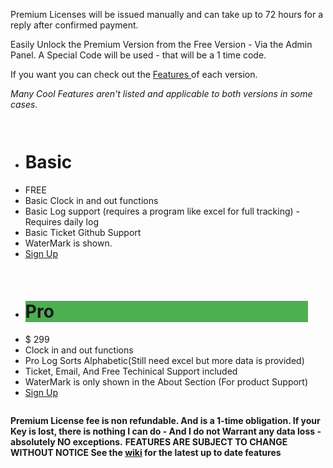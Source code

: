  Premium Licenses will be issued manually and can take up to 72 hours for a reply after confirmed payment.
  
  Easily Unlock the Premium Version from the Free Version - Via the Admin Panel. 
  A Special Code will be used - that will be a 1 time code. 

  If you want you can check out the <a href="#Features">Features </a> of each version. 
  
*Many Cool Features aren't listed and applicable to both versions in some cases.*


<div class="columns">
  <ul class="price">
  <li><h1>Basic</h1></li>
    <li class="grey">FREE</li>
    <li>Basic Clock in and out functions</li>
    <li>Basic Log support (requires a program like excel for full tracking) - Requires daily log </li>
    <li>Basic Ticket Github Support</li>
    <li>WaterMark is shown. </li>
    <li class="grey"><a href="https://github.com/jdc20181/EmployeeTrack/releases" class="button">Sign Up</a></li>
  </ul>
</div>

<div class="columns">
  <ul class="price">
  <li class="header" style="background-color:#4CAF50"><h1>Pro</h1></li>
    <li class="grey">$ 299</li>
    <li>Clock in and out functions</li>
    <li> Pro Log Sorts Alphabetic(Still need excel but more data is provided)</li>
    <li>Ticket, Email, And Free Techinical Support included</li>
    <li>WaterMark is only shown in the About Section (For product Support)</li>
    <li class="grey"><a href="https://github.com/jdc20181/EmployeeTrack/blob/master/usermanual/Installation.md#upgrade-to-premium-version" class="button">Sign Up</a></li>
  </ul>
</div>



</body>
</html>

**Premium License fee is non refundable. And is a 1-time obligation. If your Key is lost, there is nothing I can do - And I do not Warrant any data loss - absolutely NO exceptions.**
**FEATURES ARE SUBJECT TO CHANGE WITHOUT NOTICE See the [wiki](https://github.com/jdc20181/EmployeeTrack/wiki/Features) for the latest up to date features**
